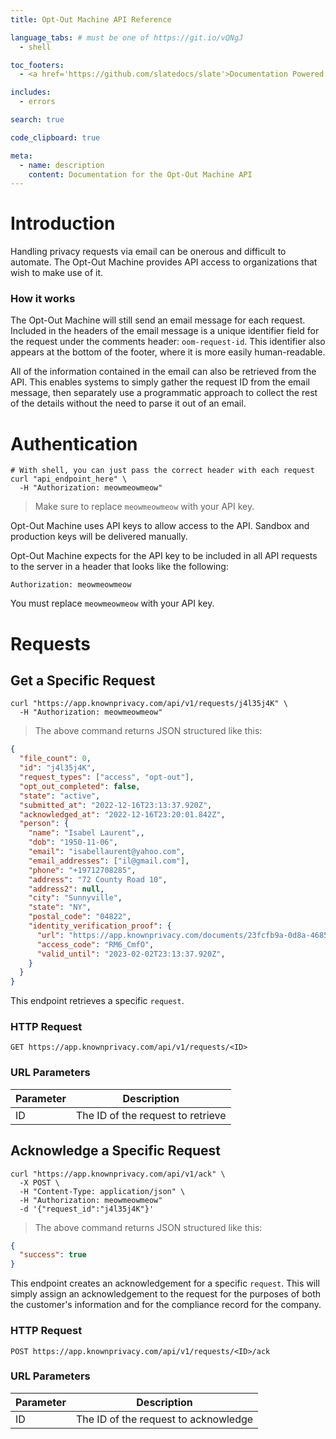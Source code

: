 ```yaml
---
title: Opt-Out Machine API Reference

language_tabs: # must be one of https://git.io/vQNgJ
  - shell

toc_footers:
  - <a href='https://github.com/slatedocs/slate'>Documentation Powered by Slate</a>

includes:
  - errors

search: true

code_clipboard: true

meta:
  - name: description
    content: Documentation for the Opt-Out Machine API
---
```


# Introduction
Handling privacy requests via email can be onerous and difficult to automate. The Opt-Out Machine provides API access to organizations that wish to make use of it.

### How it works
The Opt-Out Machine will still send an email message for each request. Included in the headers of the email message is a unique identifier field for the request under the comments header: `oom-request-id`. This identifier also appears at the bottom of the footer, where it is more easily human-readable.

All of the information contained in the email can also be retrieved from the API. This enables systems to simply gather the request ID from the email message, then separately use a programmatic approach to collect the rest of the details without the need to parse it out of an email.

# Authentication

```shell
# With shell, you can just pass the correct header with each request
curl "api_endpoint_here" \
  -H "Authorization: meowmeowmeow"
```

> Make sure to replace `meowmeowmeow` with your API key.

Opt-Out Machine uses API keys to allow access to the API. Sandbox and production keys will be delivered manually.

Opt-Out Machine expects for the API key to be included in all API requests to the server in a header that looks like the following:

`Authorization: meowmeowmeow`

<aside class="notice">
You must replace <code>meowmeowmeow</code> with your API key.
</aside>

# Requests
## Get a Specific Request

```shell
curl "https://app.knownprivacy.com/api/v1/requests/j4l35j4K" \
  -H "Authorization: meowmeowmeow"
```

> The above command returns JSON structured like this:

```json
{
  "file_count": 0,
  "id": "j4l35j4K",
  "request_types": ["access", "opt-out"],
  "opt_out_completed": false,
  "state": "active",
  "submitted_at": "2022-12-16T23:13:37.920Z",
  "acknowledged_at": "2022-12-16T23:20:01.842Z",
  "person": {
    "name": "Isabel Laurent",,
    "dob": "1950-11-06",
    "email": "isabellaurent@yahoo.com",
    "email_addresses": ["il@gmail.com"],
    "phone": "+19712708285",
    "address": "72 County Road 10",
    "address2": null,
    "city": "Sunnyville",
    "state": "NY",
    "postal_code": "04822",
    "identity_verification_proof": {
      "url": "https://app.knownprivacy.com/documents/23fcfb9a-0d8a-4685-86db-7cedbbac49aa",
      "access_code": "RM6_CmfO",
      "valid_until": "2023-02-02T23:13:37.920Z",
    }
  }
}
```

This endpoint retrieves a specific `request`.

### HTTP Request

`GET https://app.knownprivacy.com/api/v1/requests/<ID>`

### URL Parameters

Parameter | Description
--------- | -----------
ID | The ID of the request to retrieve

## Acknowledge a Specific Request

```shell
curl "https://app.knownprivacy.com/api/v1/ack" \
  -X POST \
  -H "Content-Type: application/json" \
  -H "Authorization: meowmeowmeow"
  -d '{"request_id":"j4l35j4K"}'
```

> The above command returns JSON structured like this:

```json
{
  "success": true
}
```

This endpoint creates an acknowledgement for a specific `request`. This will simply assign an acknowledgement to the request for the purposes of both the customer's information and for the compliance record for the company.

### HTTP Request

`POST https://app.knownprivacy.com/api/v1/requests/<ID>/ack`

### URL Parameters

Parameter | Description
--------- | -----------
ID | The ID of the request to acknowledge

